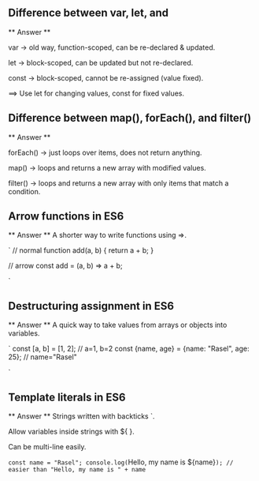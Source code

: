## Difference between var, let, and
** Answer **

var → old way, function-scoped, can be re-declared & updated.

let → block-scoped, can be updated but not re-declared.

const → block-scoped, cannot be re-assigned (value fixed).

==> Use let for changing values, const for fixed values.


## Difference between map(), forEach(), and filter()
** Answer **

forEach() → just loops over items, does not return anything.

map() → loops and returns a new array with modified values.

filter() → loops and returns a new array with only items that match a condition.


## Arrow functions in ES6
** Answer **
A shorter way to write functions using =>.

`
// normal
function add(a, b) { return a + b; }

// arrow
const add = (a, b) => a + b;

`

## Destructuring assignment in ES6
** Answer **
A quick way to take values from arrays or objects into variables.

`
const [a, b] = [1, 2];   // a=1, b=2
const {name, age} = {name: "Rasel", age: 25}; // name="Rasel"

`


## Template literals in ES6
** Answer **
Strings written with backticks `.

Allow variables inside strings with ${ }.

Can be multi-line easily.

`const name = "Rasel";
console.log(`Hello, my name is ${name}`); // easier than "Hello, my name is " + name
`



